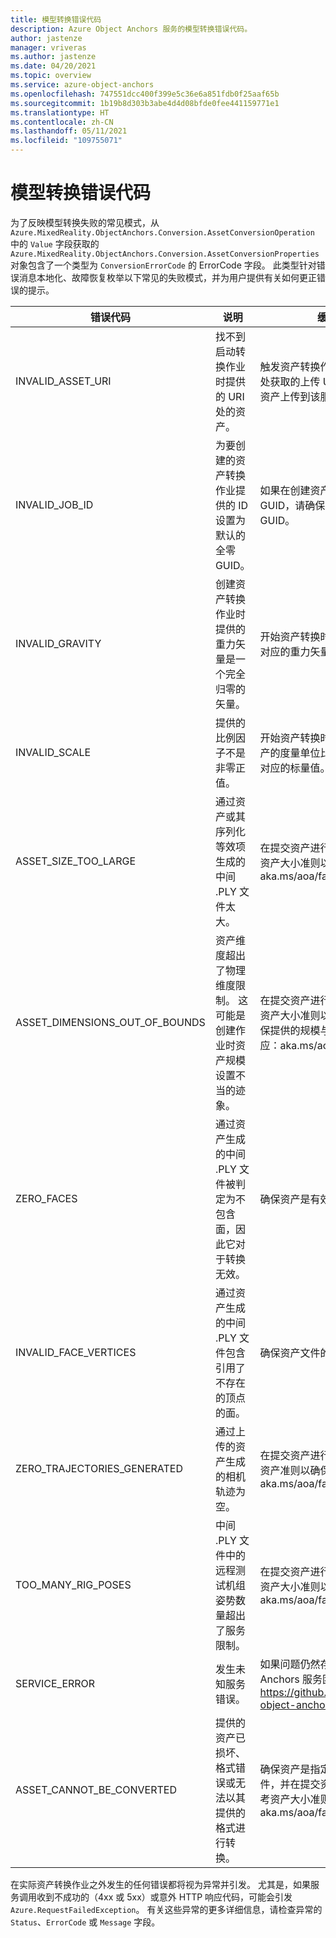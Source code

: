 ```yaml
---
title: 模型转换错误代码
description: Azure Object Anchors 服务的模型转换错误代码。
author: jastenze
manager: vriveras
ms.author: jastenze
ms.date: 04/20/2021
ms.topic: overview
ms.service: azure-object-anchors
ms.openlocfilehash: 747551dcc400f399e5c36e6a851fdb0f25aaf65b
ms.sourcegitcommit: 1b19b8d303b3abe4d4d08bfde0fee441159771e1
ms.translationtype: HT
ms.contentlocale: zh-CN
ms.lasthandoff: 05/11/2021
ms.locfileid: "109755071"
---
```

# <a name="model-conversion-error-codes"></a>模型转换错误代码

为了反映模型转换失败的常见模式，从 `Azure.MixedReality.ObjectAnchors.Conversion.AssetConversionOperation` 中的 `Value` 字段获取的 `Azure.MixedReality.ObjectAnchors.Conversion.AssetConversionProperties` 对象包含了一个类型为 `ConversionErrorCode` 的 ErrorCode 字段。 此类型针对错误消息本地化、故障恢复枚举以下常见的失败模式，并为用户提供有关如何更正错误的提示。

| 错误代码                    | 说明                       |  缓解措施                       |
| ---                      | ---                               | ---                               |
| INVALID_ASSET_URI | 找不到启动转换作业时提供的 URI 处的资产。 | 触发资产转换作业时，提供从服务处获取的上传 URI，已将要转换的资产上传到该服务。 |
| INVALID_JOB_ID | 为要创建的资产转换作业提供的 ID 设置为默认的全零 GUID。 | 如果在创建资产转换作业时指定了 GUID，请确保它不是默认的全零 GUID。 |
| INVALID_GRAVITY | 创建资产转换作业时提供的重力矢量是一个完全归零的矢量。 | 开始资产转换时，提供与上传资产对应的重力矢量。 |
| INVALID_SCALE | 提供的比例因子不是非零正值。 | 开始资产转换时，请提供与上传资产的度量单位比例（相对于米）相对应的标量值。 |
| ASSET_SIZE_TOO_LARGE | 通过资产或其序列化等效项生成的中间 .PLY 文件太大。 | 在提交资产进行转换之前，请参阅资产大小准则以确保符合性：aka.ms/aoa/faq |
| ASSET_DIMENSIONS_OUT_OF_BOUNDS | 资产维度超出了物理维度限制。 这可能是创建作业时资产规模设置不当的迹象。 | 在提交资产进行转换之前，请参阅资产大小准则以确保符合性，并确保提供的规模与上传的资产相对应：aka.ms/aoa/faq |
| ZERO_FACES | 通过资产生成的中间 .PLY 文件被判定为不包含面，因此它对于转换无效。 | 确保资产是有效的网格。 |
| INVALID_FACE_VERTICES | 通过资产生成的中间 .PLY 文件包含引用了不存在的顶点的面。 | 确保资产文件的构造有效。 |
| ZERO_TRAJECTORIES_GENERATED | 通过上传的资产生成的相机轨迹为空。 | 在提交资产进行转换之前，请参阅资产准则以确保符合性：aka.ms/aoa/faq |
| TOO_MANY_RIG_POSES | 中间 .PLY 文件中的远程测试机组姿势数量超出了服务限制。 | 在提交资产进行转换之前，请参阅资产大小准则以确保符合性：aka.ms/aoa/faq |
| SERVICE_ERROR | 发生未知服务错误。 | 如果问题仍然存在，请与 Object Anchors 服务团队的成员联系： https://github.com/Azure/azure-object-anchors/issues |
| ASSET_CANNOT_BE_CONVERTED | 提供的资产已损坏、格式错误或无法以其提供的格式进行转换。 | 确保资产是指定类型的有效构造文件，并在提交资产进行转换之前参考资产大小准则以确保符合性：aka.ms/aoa/faq |

在实际资产转换作业之外发生的任何错误都将视为异常并引发。 尤其是，如果服务调用收到不成功的（4xx 或 5xx）或意外 HTTP 响应代码，可能会引发 `Azure.RequestFailedException`。 有关这些异常的更多详细信息，请检查异常的 `Status`、`ErrorCode` 或 `Message` 字段。